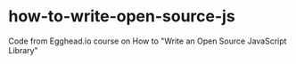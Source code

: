 # how-to-write-open-source-js
Code from Egghead.io course on How to "Write an Open Source JavaScript Library"
